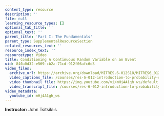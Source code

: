 ```yaml
---
content_type: resource
description: ''
file: null
learning_resource_types: []
optional_tab_title: ''
optional_text: ''
parent_title: 'Part I: The Fundamentals'
parent_type: SupplementalResourceSection
related_resources_text: ''
resource_index_text: ''
resourcetype: Video
title: Conditioning A Continuous Random Variable on an Event
uid: 840a0d32-e569-cb2a-71cd-912f06afc6d3
video_files:
  archive_url: https://archive.org/download/MITRES.6-012S18/MITRES6_012S18_L09-02_300k.mp4
  video_captions_file: /courses/res-6-012-introduction-to-probability-spring-2018/ba5e7af3464853ddb3f19e011e1eb59c_mHj4A1gh_ws.vtt
  video_thumbnail_file: https://img.youtube.com/vi/mHj4A1gh_ws/default.jpg
  video_transcript_file: /courses/res-6-012-introduction-to-probability-spring-2018/403d214338011a67fda7be72c19b266b_mHj4A1gh_ws.pdf
video_metadata:
  youtube_id: mHj4A1gh_ws
---
```


**Instructor:** John Tsitsiklis